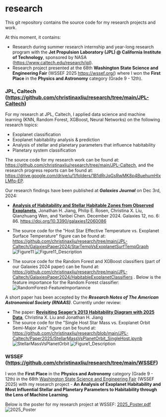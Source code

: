 # research
This git repository contains the source code for my research projects and work.

At this moment, it contains:
- Research during summer research internship and year-long research program with the **Jet Propulsion Laboratory (JPL) @ California Institute of Technology**, sponsored by NASA (https://www.caltech.edu/research/jpl).
- Research project presented at the 68th **Washington State Science and Engineering Fair** (WSSEF 2025 https://wssef.org/) where I won the **First Place** in the **Physics and Astronomy** category (Grade 9 - 12th).


### JPL, Caltech (https://github.com/christinaxliu/research/tree/main/JPL-Caltech)
For my research at JPL, Caltech, I applied data science and machine learning (KNN, Random Forest, XGBoost, Neural Networks) on the following research topics:
- Exoplanet classification
- Exoplanet habitability analysis & prediction
- Analysis of stellar and planetary parameters that influence habitability
- Planetary system classification

The source code for my research work can be found at: https://github.com/christinaxliu/research/tree/main/JPL-Caltech, and the research progress reports can be found at: https://drive.google.com/drive/u/1/folders/1B1dRrJqGsRwMK8p4BuehumHlxLMfq-EP.

Our research findings have been published at ***Galaxies Journal*** on Dec 3rd, 2024:
- [**Analysis of Habitability and Stellar Habitable Zones from Observed Exoplanets**](https://doi.org/10.3390/galaxies12060086), Jonathan H. Jiang, Philip E. Rosen, Christina X. Liu, Qianzhuang Wen, and Yanbei Chen. December 2024. Galaxies 12, no. 6: 86. https://doi.org/10.3390/galaxies12060086
- The source code for the "Host Star Effective Temperature vs. Exoplanet Surface Temperature" figure can be found at: https://github.com/christinaxliu/research/tree/main/JPL-Caltech/GalaxiesPaper2024/StarTempVsExoplanetSurfTempGraph
![Figure11](https://github.com/user-attachments/assets/15faae15-7002-495e-bec0-3de99a0ec820)
![Figure11_Description](https://github.com/user-attachments/assets/76c1564a-b9b8-4d83-b03e-d53635d86498)

- The source code for the Random Forest and XGBoost classifiers (part of our Galaxies 2024 paper) can be found at: https://github.com/christinaxliu/research/tree/main/JPL-Caltech/GalaxiesPaper2024/HabitableExoplanetClassifiers .
  Below is the feature importance for the Random Forest classifier:
  ![RandomForest-FeatureImportannce](https://github.com/user-attachments/assets/37c8027a-4bd4-496f-b0cc-4413129d086a)

A short paper has been accepted by the ***Research Notes of The American Astronomical Society (RNAAS)***. Currently under review:
- The paper: [**Revisiting Seager’s 2013 Habitability Diagram with 2025 Data**](https://github.com/christinaxliu/research/blob/main/JPL-Caltech/RNAASPaper2025/Revisiting%20Seager%E2%80%99s%202013%20Habitability%20Diagram%20with%202025%20Data.pdf), Christina X. Liu and Jonathan H. Jiang
- The source code for the "Single Host Star Mass vs. Exoplanet Orbit Semi-Major Axis" figure can be found at: https://github.com/christinaxliu/research/blob/main/JPL-Caltech/Paper2025/StellarMassVsPlanetOrbit_SingleHost.ipynb
![StellarMassVsPlanetOrbit](https://github.com/user-attachments/assets/a2b75cc5-9210-4be2-ad71-1abc89a8ce42)
![Figure1_Description](https://github.com/user-attachments/assets/80cce505-f000-4569-8928-dc9001032ccd)

### WSSEF (https://github.com/christinaxliu/research/tree/main/WSSEF)
I won the **First Place** in the **Physics and Astronomy** category (Grade 9 - 12th) in the 68th [Washington State Science and Engineering Fair](https://wssef.org/) (WSSEF 2025) with my research project - **An Analysis of Exoplanet Habitability and Most Influential Stellar and Planetary Parameters to Habitability through the Lens of Machine Learning**. 

Below is the poster for my research project at WSSEF:
[2025_Poster.pdf](https://github.com/user-attachments/files/19544574/2025_Poster.pdf)
![2025_Poster](https://github.com/user-attachments/assets/dff38dec-8841-468b-9951-f676ee556454)
